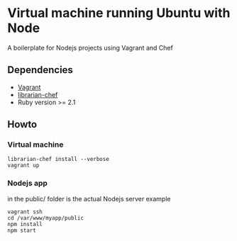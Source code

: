 # Virtual machine running Ubuntu with Node

A boilerplate for Nodejs projects using Vagrant and Chef

## Dependencies

* [Vagrant](https://www.vagrantup.com/)
* [librarian-chef](https://github.com/applicationsonline/librarian-chef)
* Ruby version >= 2.1

## Howto

### Virtual machine
    librarian-chef install --verbose
    vagrant up

### Nodejs app
in the public/ folder is the actual Nodejs server example

	vagrant ssh
	cd /var/www/myapp/public
	npm install
	npm start
